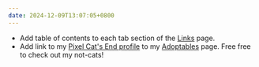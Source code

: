 ```yaml
---
date: 2024-12-09T13:07:05+0800
---
```


* Add table of contents to each tab section of the [Links](/links) page.
* Add link to my [Pixel Cat's End profile](https://www.pixelcatsend.com/profile&id=24121) to my [Adoptables](/adoptables) page. Free free to check out my not-cats!